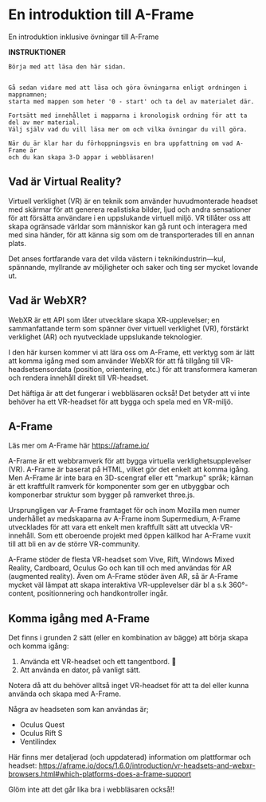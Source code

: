 # En introduktion till A-Frame
En introduktion inklusive övningar till A-Frame

**INSTRUKTIONER**
```
Börja med att läsa den här sidan.


Gå sedan vidare med att läsa och göra övningarna enligt ordningen i mappnamnen;
starta med mappen som heter '0 - start' och ta del av materialet där.

Fortsätt med innehållet i mapparna i kronologisk ordning för att ta del av mer material.
Välj själv vad du vill läsa mer om och vilka övningar du vill göra.

När du är klar har du förhoppningsvis en bra uppfattning om vad A-Frame är
och du kan skapa 3-D appar i webbläsaren!

```


## Vad är Virtual Reality?

Virtuell verklighet (VR) är en teknik som använder huvudmonterade headset med skärmar för att generera realistiska bilder, ljud och andra sensationer för att försätta användare i en uppslukande virtuell miljö. VR tillåter oss att skapa ogränsade världar som människor kan gå runt och interagera med med sina händer, för att känna sig som om de transporterades till en annan plats.

Det anses fortfarande vara det vilda västern i teknikindustrin⁠—kul, spännande, myllrande av möjligheter och saker och ting ser mycket lovande ut.

## Vad är WebXR?

WebXR är ett API som låter utvecklare skapa XR-upplevelser; en sammanfattande term som spänner över virtuell verklighet (VR), förstärkt verklighet (AR) och nyutvecklade uppslukande teknologier.

I den här kursen kommer vi att lära oss om A-Frame, ett verktyg som är lätt att komma igång med som använder WebXR för att få tillgång till VR-headsetsensordata (position, orientering, etc.) för att transformera kameran och rendera innehåll direkt till VR-headset.

Det häftiga är att det fungerar i webbläsaren också! Det betyder att vi inte behöver ha ett VR-headset för att bygga och spela med en VR-miljö.


## A-Frame

Läs mer om A-Frame här https://aframe.io/

A-Frame är ett webbramverk för att bygga virtuella verklighetsupplevelser (VR). A-Frame är baserat på HTML, vilket gör det enkelt att komma igång. Men A-Frame är inte bara en 3D-scengraf eller ett "markup" språk; kärnan är ett kraftfullt ramverk för komponenter som ger en utbyggbar och komponerbar struktur som bygger på ramverket three.js.

Ursprungligen var A-Frame framtaget för och inom Mozilla men numer underhållet av medskaparna av A-Frame inom Supermedium, A-Frame utvecklades för att vara ett enkelt men kraftfullt sätt att utveckla VR-innehåll. Som ett oberoende projekt med öppen källkod har A-Frame vuxit till att bli en av de större VR-community.

A-Frame stöder de flesta VR-headset som Vive, Rift, Windows Mixed Reality, Cardboard, Oculus Go och kan till och med användas för AR (augmented reality). Även om A-Frame stöder även AR, så är A-Frame mycket väl lämpat att skapa interaktiva VR-upplevelser där bl a s.k 360°-content, positionnering och handkontroller ingår.

## Komma igång med A-Frame

Det finns i grunden 2 sätt (eller en kombination av bägge) att börja skapa och komma igång:

1) Använda ett VR-headset och ett tangentbord. 🤯
2) Att använda en dator, på vanligt sätt.

 
Notera då att du behöver alltså inget VR-headset för att ta del eller kunna använda och skapa med A-Frame.

Några av headseten som kan användas är;

- Oculus Quest
- Oculus Rift S 
- Ventilindex 

Här finns mer detaljerad (och uppdaterad) information om plattformar och headset: https://aframe.io/docs/1.6.0/introduction/vr-headsets-and-webxr-browsers.html#which-platforms-does-a-frame-support

Glöm inte att det går lika bra i webbläsaren också!!

